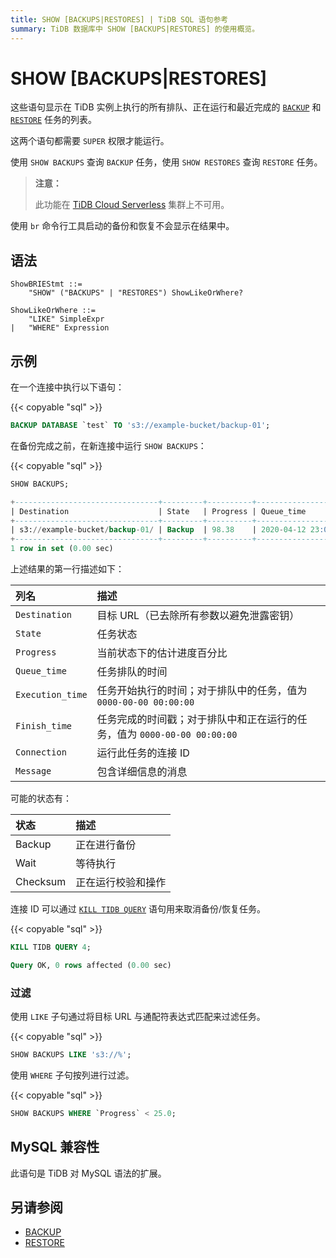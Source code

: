 ```yaml
---
title: SHOW [BACKUPS|RESTORES] | TiDB SQL 语句参考
summary: TiDB 数据库中 SHOW [BACKUPS|RESTORES] 的使用概览。
---
```


# SHOW [BACKUPS|RESTORES]

这些语句显示在 TiDB 实例上执行的所有排队、正在运行和最近完成的 [`BACKUP`](/sql-statements/sql-statement-backup.md) 和 [`RESTORE`](/sql-statements/sql-statement-restore.md) 任务的列表。

这两个语句都需要 `SUPER` 权限才能运行。

使用 `SHOW BACKUPS` 查询 `BACKUP` 任务，使用 `SHOW RESTORES` 查询 `RESTORE` 任务。

> **注意：**
>
> 此功能在 [TiDB Cloud Serverless](https://docs.pingcap.com/tidbcloud/select-cluster-tier#tidb-cloud-serverless) 集群上不可用。

使用 `br` 命令行工具启动的备份和恢复不会显示在结果中。

## 语法

```ebnf+diagram
ShowBRIEStmt ::=
    "SHOW" ("BACKUPS" | "RESTORES") ShowLikeOrWhere?

ShowLikeOrWhere ::=
    "LIKE" SimpleExpr
|   "WHERE" Expression
```

## 示例

在一个连接中执行以下语句：

{{< copyable "sql" >}}

```sql
BACKUP DATABASE `test` TO 's3://example-bucket/backup-01';
```

在备份完成之前，在新连接中运行 `SHOW BACKUPS`：

{{< copyable "sql" >}}

```sql
SHOW BACKUPS;
```

```sql
+--------------------------------+---------+----------+---------------------+---------------------+-------------+------------+---------+
| Destination                    | State   | Progress | Queue_time          | Execution_time      | Finish_time | Connection | Message |
+--------------------------------+---------+----------+---------------------+---------------------+-------------+------------+---------+
| s3://example-bucket/backup-01/ | Backup  | 98.38    | 2020-04-12 23:09:03 | 2020-04-12 23:09:25 |        NULL |          4 | NULL    |
+--------------------------------+---------+----------+---------------------+---------------------+-------------+------------+---------+
1 row in set (0.00 sec)
```

上述结果的第一行描述如下：

| 列名 | 描述 |
| :-------- | :--------- |
| `Destination` | 目标 URL（已去除所有参数以避免泄露密钥） |
| `State` | 任务状态 |
| `Progress` | 当前状态下的估计进度百分比 |
| `Queue_time` | 任务排队的时间 |
| `Execution_time` | 任务开始执行的时间；对于排队中的任务，值为 `0000-00-00 00:00:00` |
| `Finish_time` | 任务完成的时间戳；对于排队中和正在运行的任务，值为 `0000-00-00 00:00:00` |
| `Connection` | 运行此任务的连接 ID |
| `Message` | 包含详细信息的消息 |

可能的状态有：

| 状态 | 描述 |
| :-----|:------------|
| Backup | 正在进行备份 |
| Wait | 等待执行 |
| Checksum | 正在运行校验和操作 |

连接 ID 可以通过 [`KILL TIDB QUERY`](/sql-statements/sql-statement-kill.md) 语句用来取消备份/恢复任务。

{{< copyable "sql" >}}

```sql
KILL TIDB QUERY 4;
```

```sql
Query OK, 0 rows affected (0.00 sec)
```

### 过滤

使用 `LIKE` 子句通过将目标 URL 与通配符表达式匹配来过滤任务。

{{< copyable "sql" >}}

```sql
SHOW BACKUPS LIKE 's3://%';
```

使用 `WHERE` 子句按列进行过滤。

{{< copyable "sql" >}}

```sql
SHOW BACKUPS WHERE `Progress` < 25.0;
```

## MySQL 兼容性

此语句是 TiDB 对 MySQL 语法的扩展。

## 另请参阅

* [BACKUP](/sql-statements/sql-statement-backup.md)
* [RESTORE](/sql-statements/sql-statement-restore.md)
